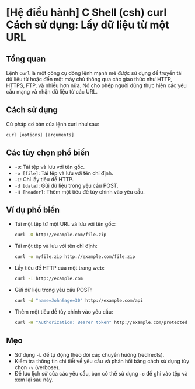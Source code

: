 # [Hệ điều hành] C Shell (csh) curl Cách sử dụng: Lấy dữ liệu từ một URL

## Tổng quan
Lệnh `curl` là một công cụ dòng lệnh mạnh mẽ được sử dụng để truyền tải dữ liệu từ hoặc đến một máy chủ thông qua các giao thức như HTTP, HTTPS, FTP, và nhiều hơn nữa. Nó cho phép người dùng thực hiện các yêu cầu mạng và nhận dữ liệu từ các URL.

## Cách sử dụng
Cú pháp cơ bản của lệnh curl như sau:
```
curl [options] [arguments]
```

## Các tùy chọn phổ biến
- `-O`: Tải tệp và lưu với tên gốc.
- `-o [file]`: Tải tệp và lưu với tên chỉ định.
- `-I`: Chỉ lấy tiêu đề HTTP.
- `-d [data]`: Gửi dữ liệu trong yêu cầu POST.
- `-H [header]`: Thêm một tiêu đề tùy chỉnh vào yêu cầu.

## Ví dụ phổ biến
- Tải một tệp từ một URL và lưu với tên gốc:
  ```bash
  curl -O http://example.com/file.zip
  ```

- Tải một tệp và lưu với tên chỉ định:
  ```bash
  curl -o myfile.zip http://example.com/file.zip
  ```

- Lấy tiêu đề HTTP của một trang web:
  ```bash
  curl -I http://example.com
  ```

- Gửi dữ liệu trong yêu cầu POST:
  ```bash
  curl -d "name=John&age=30" http://example.com/api
  ```

- Thêm một tiêu đề tùy chỉnh vào yêu cầu:
  ```bash
  curl -H "Authorization: Bearer token" http://example.com/protected
  ```

## Mẹo
- Sử dụng `-L` để tự động theo dõi các chuyển hướng (redirects).
- Kiểm tra thông tin chi tiết về yêu cầu và phản hồi bằng cách sử dụng tùy chọn `-v` (verbose).
- Để lưu lịch sử của các yêu cầu, bạn có thể sử dụng `-o` để ghi vào tệp và xem lại sau này.